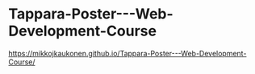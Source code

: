 # Tappara-Poster---Web-Development-Course

https://mikkojkaukonen.github.io/Tappara-Poster---Web-Development-Course/
